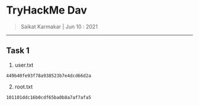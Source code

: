 # TryHackMe Dav

> Saikat Karmakar | Jun 10 : 2021

---

## Task 1

1. user.txt
```
449b40fe93f78a938523b7e4dcd66d2a
```
2. root.txt
```
101101ddc16b0cdf65ba0b8a7af7afa5
```